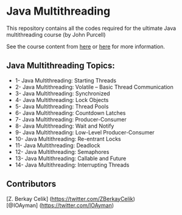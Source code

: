 
# Java Multithreading
This repository contains all the codes required for the ultimate Java multithreading course (by John Purcell)

See the course content from [here](https://www.udemy.com/java-multithreading/) or [here](http://www.caveofprogramming.com/youtube/)
for more information.

## Java Multithreading Topics:

- 1- Java Multithreading: Starting Threads
- 2- Java Multithreading: Volatile – Basic Thread Communication
- 3- Java Multithreading: Synchronized
- 4- Java Multithreading: Lock Objects
- 5- Java Multithreading: Thread Pools
- 6- Java Multithreading: Countdown Latches
- 7- Java Multithreading: Producer-Consumer
- 8- Java Multithreading: Wait and Notify
- 9- Java Multithreading: Low-Level Producer-Consumer
- 10- Java Multithreading: Re-entrant Locks
- 11- Java Multithreading: Deadlock
- 12- Java Multithreading: Semaphores
- 13- Java Multithreading: Callable and Future
- 14- Java Multithreading: Interrupting Threads


## Contributors
[Z. Berkay Celik] (https://twitter.com/ZBerkayCelik)  
[@IOAyman] (https://twitter.com/IOAyman)

